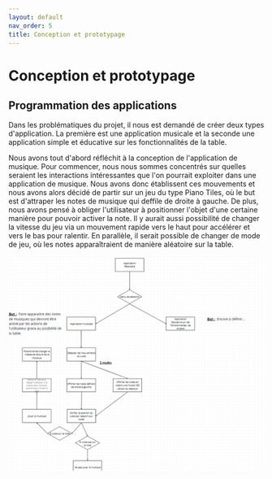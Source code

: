```yaml
---
layout: default
nav_order: 5
title: Conception et prototypage
---
```


# Conception et prototypage

## Programmation des applications

 Dans les problématiques du projet, il nous est demandé de créer deux types d'application. La première est une application musicale et la seconde une application simple et éducative sur les fonctionnalités de la table.

Nous avons tout d'abord réfléchit à la conception de l'application de musique. Pour commencer, nous nous sommes concentrés sur quelles seraient les interactions intéressantes que l'on pourrait exploiter dans une application de musique. Nous avons donc établissent ces mouvements et nous avons alors décidé de partir sur un jeu du type Piano Tiles, où le but est d'attraper les notes de musique qui deffile de droite à gauche. De plus, nous avons pensé à obliger l'utilisateur à positionner l'objet d'une certaine manière pour pouvoir activer la note. Il y aurait aussi possibilité de changer la vitesse du jeu via un mouvement rapide vers le haut pour accélérer et vers le bas pour ralentir. En parallèle, il serait possible de changer de mode de jeu, où les notes apparaîtraient de manière aléatoire sur la table.

![organigramme du code](images/arbre_code.png)